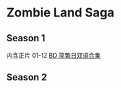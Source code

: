 # Zombie Land Saga

## Season 1

内含正片 01-12 [BD 简繁日双语合集](https://github.com/Nekomoekissaten-SUB/Nekomoekissaten-Storage/releases/download/subtitles_pkg/ZLS_BD_JPCH.7z)

## Season 2
